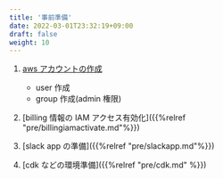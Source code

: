 ```yaml
---
title: '事前準備'
date: 2022-03-01T23:32:19+09:00
draft: false
weight: 10
---
```


1. [aws アカウントの作成](https://aws.amazon.com/jp/register-flow/)
   - user 作成
   - group 作成(admin 権限)
2. [billing 情報の IAM アクセス有効化]({{%relref "pre/billingiamactivate.md"%}})

3. [slack app の準備]({{%relref "pre/slackapp.md"%}})
4. [cdk などの環境準備]({{%relref "pre/cdk.md" %}})
